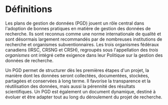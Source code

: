 # Définitions

Les plans de gestion de données (PGD) jouent un rôle central dans l'adoption de bonnes pratiques en matière de gestion des données de recherche. Ils sont reconnus comme une norme internationale de qualité et sont désormais largement recommandés par de nombreuses institutions de recherche et organismes subventionnaires.
Les trois organismes fédéraux canadiens (IRSC, CRSNG et CRSH), regroupés sous l'appellation des _trois organismes_ ont intégré cette exigence dans leur Politique sur la gestion des données de recherche.

Un PGD permet de structurer dès les premières étapes d'un projet, la manière dont les données seront collectées, documentées, stockées, partagées et conservées à long terme. Il favorise la transparence et la réutilisation des données, mais aussi la pérennité des résultats scientifiques. Un PGD est également un document dynamique, destiné à évoluer et être adapter tout au long du déroulement du projet de recherche.
